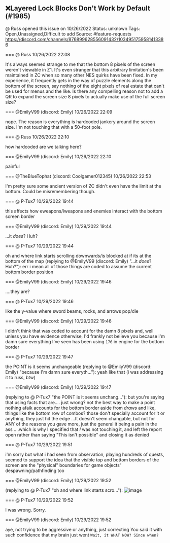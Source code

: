 ## ❌Layered Lock Blocks Don't Work by Default (#1985)
@ Russ opened this issue on 10/26/2022
Status: unknown
Tags: Open,Unassigned,Difficult to add
Source: #feature-requests https://discord.com/channels/876899628556091432/1034951759581413386


=== @ Russ 10/26/2022 22:08

It's always seemed strange to me that the bottom 8 pixels of the screen weren't viewable in Z1. It's even stranger that this arbitrary limitation's been maintained in ZC when so many other NES quirks have been fixed. In my experience, it frequently gets in the way of puzzle elements along the bottom of the screen, say nothing of the eight pixels of real estate that can't be used for menus and the like. Is there any compelling reason not to add a QR to expand the screen size 8 pixels to actually make use of the full screen size?

=== @EmilyV99 (discord: Emily) 10/26/2022 22:09

nope.
The reason is everything is hardcoded jankery around the screen size.
I'm not touching that with a 50-foot pole.

=== @ Russ 10/26/2022 22:10

how hardcoded are we talking here?

=== @EmilyV99 (discord: Emily) 10/26/2022 22:10

painful

=== @TheBlueTophat (discord: Coolgamer012345) 10/26/2022 22:53

I'm pretty sure some ancient version of ZC didn't even have the limit at the bottom. Could be misremembering though.

=== @ P-Tux7 10/29/2022 19:44

this affects how eweapons/lweapons and enemies interact with the bottom screen border

=== @EmilyV99 (discord: Emily) 10/29/2022 19:44

...it *does*? Huh?

=== @ P-Tux7 10/29/2022 19:44

oh and where link starts scrolling downwards/is blocked at if its at the bottom of the map
(replying to @EmilyV99 (discord: Emily) "...it *does*? Huh?"): err i mean all of those things are coded to assume the current bottom border position

=== @EmilyV99 (discord: Emily) 10/29/2022 19:46

....they are?

=== @ P-Tux7 10/29/2022 19:46

like the y-value where sword beams, rocks, and arrows pop/die

=== @EmilyV99 (discord: Emily) 10/29/2022 19:46

I didn't think that was coded to account for the damn 8 pixels
and, well
unless you have evidence otherwise, I'd frankly not believe you
because I'm damn sure everything I've seen has been using `176` in engine for the bottom border

=== @ P-Tux7 10/29/2022 19:47

the POINT is it seems unchangeable
(replying to @EmilyV99 (discord: Emily) "because I'm damn sure everyth…"): yeah like that
(i was addressing it to russ, btw)

=== @EmilyV99 (discord: Emily) 10/29/2022 19:47

(replying to @ P-Tux7 "the POINT is it seems unchang…"): but you're saying that using facts that are.... just wrong?
not the best way to make a point
nothing afaik accounts for the bottom border aside from *draws*
and like, things like the bottom row of combos? those don't specially account for it or anything, they just hit the edge
...It doesn't seem changable, but not for ANY of the reasons you gave
more, just the general it being a pain in the ass
....which is why I specified that *I* was not touching it, and left the report open
rather than saying "This isn't possible" and closing it as denied

=== @ P-Tux7 10/29/2022 19:51

i'm sorry but what i had seen from observation, playing hundreds of quests, seemed to support the idea that the visible top and bottom borders of the screen are the "physical" boundaries for game objects' despawning/pathfinding too

=== @EmilyV99 (discord: Emily) 10/29/2022 19:52

(replying to @ P-Tux7 "oh and where link starts scro…"): 
![image](https://cdn.discordapp.com/attachments/1034951759581413386/1036004610063749190/unknown.png?ex=65ecbdfb&is=65da48fb&hm=528b273c4dc3106518c137842933b173dbc05f6fa5380f43e852be6181d879c8&)

=== @ P-Tux7 10/29/2022 19:52

I was wrong. Sorry.

=== @EmilyV99 (discord: Emily) 10/29/2022 19:52

aye, not trying to be aggressive or anything, just correcting
You said it with such confidence that my brain just went `Wait, it WHAT NOW? Since when?`
